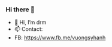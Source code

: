 ### Hi there 👋

- 👋 Hi, I’m drm
- 📫 Contact:
- FB: https://www.fb.me/vuongsyhanh
<!---
drmFlio/drmFlio is a ✨ special ✨ repository because its `README.md` (this file) appears on your GitHub profile.
You can click the Preview link to take a look at your changes.
--->

